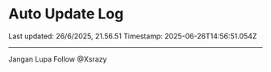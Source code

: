 # Auto Update Log

Last updated: 26/6/2025, 21.56.51
Timestamp: 2025-06-26T14:56:51.054Z

---

Jangan Lupa Follow @Xsrazy